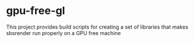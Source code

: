 # gpu-free-gl

This project provides build scripts for creating a set of libraries that makes sbsrender run properly on a GPU free machine